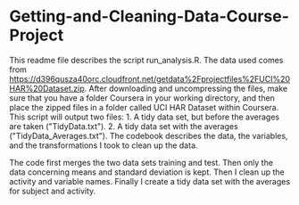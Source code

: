# Getting-and-Cleaning-Data-Course-Project
This readme file describes the script run_analysis.R.
The data used comes from https://d396qusza40orc.cloudfront.net/getdata%2Fprojectfiles%2FUCI%20HAR%20Dataset.zip.
After downloading and uncompressing the files, make sure that you have a folder Coursera in your working directory, and then place the zipped files in a folder called UCI HAR Dataset within Coursera.
This script will output two files: 1. A tidy data set, but before the averages are taken ("TidyData.txt"). 2. A tidy data set with the averages ("TidyData_Averages.txt").
The codebook describes the data, the variables, and the transformations I took to clean up the data.

The code first merges the two data sets training and test. Then only the data concerning means and standard deviation is kept. Then I clean up the activity and variable names. Finally I create a tidy data set with the averages for subject and activity.
